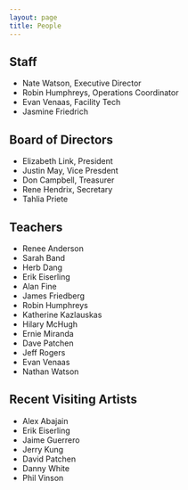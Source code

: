 ```yaml
---
layout: page
title: People
---
```


## Staff

- Nate Watson, Executive Director
- Robin Humphreys, Operations Coordinator
- Evan Venaas, Facility Tech
- Jasmine Friedrich

## Board of Directors

- Elizabeth Link, President
- Justin May, Vice Presdent
- Don Campbell, Treasurer
- Rene Hendrix, Secretary
- Tahlia Priete

## Teachers

- Renee Anderson
- Sarah Band
- Herb Dang
- Erik Eiserling
- Alan Fine
- James Friedberg
- Robin Humphreys
- Katherine Kazlauskas
- Hilary McHugh
- Ernie Miranda
- Dave Patchen
- Jeff Rogers
- Evan Venaas
- Nathan Watson

## Recent Visiting Artists

- Alex Abajain
- Erik Eiserling
- Jaime Guerrero
- Jerry Kung
- David Patchen
- Danny White
- Phil Vinson